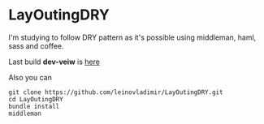 # LayOutingDRY
I'm studying to follow DRY pattern as it's possible using middleman, haml, sass and coffee.

Last build __dev-veiw__ is [here](http://leino.ru/layoutmaking/dev/)

Also you can 
```
git clone https://github.com/leinovladimir/LayOutingDRY.git 
cd LayOutingDRY
bundle install
middleman
```